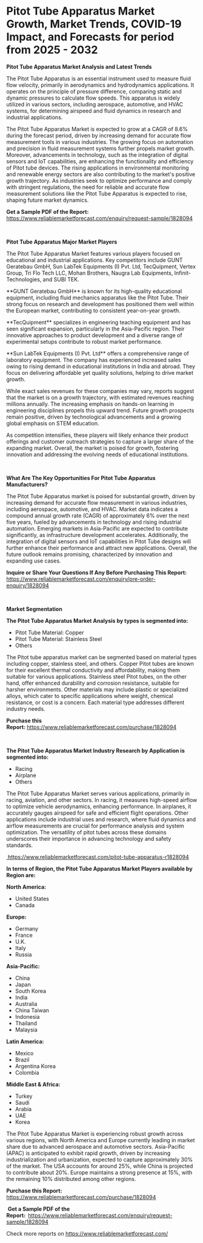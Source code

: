 <p><h1>Pitot Tube Apparatus Market Growth, Market Trends, COVID-19 Impact, and Forecasts for period from 2025 - 2032</h1></p><p><strong>Pitot Tube Apparatus Market Analysis and Latest Trends</strong></p>
<p><p>The Pitot Tube Apparatus is an essential instrument used to measure fluid flow velocity, primarily in aerodynamics and hydrodynamics applications. It operates on the principle of pressure difference, comparing static and dynamic pressures to calculate flow speeds. This apparatus is widely utilized in various sectors, including aerospace, automotive, and HVAC systems, for determining airspeed and fluid dynamics in research and industrial applications.</p><p>The Pitot Tube Apparatus Market is expected to grow at a CAGR of 8.6% during the forecast period, driven by increasing demand for accurate flow measurement tools in various industries. The growing focus on automation and precision in fluid measurement systems further propels market growth. Moreover, advancements in technology, such as the integration of digital sensors and IoT capabilities, are enhancing the functionality and efficiency of Pitot tube devices. The rising applications in environmental monitoring and renewable energy sectors are also contributing to the market's positive growth trajectory. As industries seek to optimize performance and comply with stringent regulations, the need for reliable and accurate flow measurement solutions like the Pitot Tube Apparatus is expected to rise, shaping future market dynamics.</p></p>
<p><strong>Get a Sample PDF of the Report:&nbsp;</strong> <a href="https://www.reliablemarketforecast.com/enquiry/request-sample/1828094?utm_campaign=2230&utm_medium=2&utm_source=Github&utm_content=ia&utm_term=19022025&utm_id=pitot-tube-apparatus">https://www.reliablemarketforecast.com/enquiry/request-sample/1828094</a></p>
<p>&nbsp;</p>
<p><strong>Pitot Tube Apparatus Major Market Players</strong></p>
<p><p>The Pitot Tube Apparatus Market features various players focused on educational and industrial applications. Key competitors include GUNT Geratebau GmbH, Sun LabTek Equipments (I) Pvt. Ltd, TecQuipment, Vertex Group, Tri Flo Tech LLC, Mohan Brothers, Naugra Lab Equipments, Infinit-Technologies, and SUBI TEK.</p><p>**GUNT Geratebau GmbH** is known for its high-quality educational equipment, including fluid mechanics apparatus like the Pitot Tube. Their strong focus on research and development has positioned them well within the European market, contributing to consistent year-on-year growth.</p><p>**TecQuipment** specializes in engineering teaching equipment and has seen significant expansion, particularly in the Asia-Pacific region. Their innovative approaches to product development and a diverse range of experimental setups contribute to robust market performance.</p><p>**Sun LabTek Equipments (I) Pvt. Ltd** offers a comprehensive range of laboratory equipment. The company has experienced increased sales owing to rising demand in educational institutions in India and abroad. They focus on delivering affordable yet quality solutions, helping to drive market growth.</p><p>While exact sales revenues for these companies may vary, reports suggest that the market is on a growth trajectory, with estimated revenues reaching millions annually. The increasing emphasis on hands-on learning in engineering disciplines propels this upward trend. Future growth prospects remain positive, driven by technological advancements and a growing global emphasis on STEM education. </p><p>As competition intensifies, these players will likely enhance their product offerings and customer outreach strategies to capture a larger share of the expanding market. Overall, the market is poised for growth, fostering innovation and addressing the evolving needs of educational institutions.</p></p>
<p>&nbsp;</p>
<p><strong>What Are The Key Opportunities For Pitot Tube Apparatus Manufacturers?</strong></p>
<p><p>The Pitot Tube Apparatus market is poised for substantial growth, driven by increasing demand for accurate flow measurement in various industries, including aerospace, automotive, and HVAC. Market data indicates a compound annual growth rate (CAGR) of approximately 6% over the next five years, fueled by advancements in technology and rising industrial automation. Emerging markets in Asia-Pacific are expected to contribute significantly, as infrastructure development accelerates. Additionally, the integration of digital sensors and IoT capabilities in Pitot Tube designs will further enhance their performance and attract new applications. Overall, the future outlook remains promising, characterized by innovation and expanding use cases.</p></p>
<p><strong>Inquire or Share Your Questions If Any Before Purchasing This Report:</strong> <a href="https://www.reliablemarketforecast.com/enquiry/pre-order-enquiry/1828094?utm_campaign=2230&utm_medium=2&utm_source=Github&utm_content=ia&utm_term=19022025&utm_id=pitot-tube-apparatus">https://www.reliablemarketforecast.com/enquiry/pre-order-enquiry/1828094</a></p>
<p>&nbsp;</p>
<p><strong>Market Segmentation</strong></p>
<p><strong>The Pitot Tube Apparatus Market Analysis by types is segmented into:</strong></p>
<p><ul><li>Pitot Tube Material: Copper</li><li>Pitot Tube Material: Stainless Steel</li><li>Others</li></ul></p>
<p><p>The Pitot tube apparatus market can be segmented based on material types including copper, stainless steel, and others. Copper Pitot tubes are known for their excellent thermal conductivity and affordability, making them suitable for various applications. Stainless steel Pitot tubes, on the other hand, offer enhanced durability and corrosion resistance, suitable for harsher environments. Other materials may include plastic or specialized alloys, which cater to specific applications where weight, chemical resistance, or cost is a concern. Each material type addresses different industry needs.</p></p>
<p><strong>Purchase this Report:&nbsp;</strong><a href="https://www.reliablemarketforecast.com/purchase/1828094?utm_campaign=2230&utm_medium=2&utm_source=Github&utm_content=ia&utm_term=19022025&utm_id=pitot-tube-apparatus">https://www.reliablemarketforecast.com/purchase/1828094</a></p>
<p>&nbsp;</p>
<p><strong>The Pitot Tube Apparatus Market Industry Research by Application is segmented into:</strong></p>
<p><ul><li>Racing</li><li>Airplane</li><li>Others</li></ul></p>
<p><p>The Pitot Tube Apparatus Market serves various applications, primarily in racing, aviation, and other sectors. In racing, it measures high-speed airflow to optimize vehicle aerodynamics, enhancing performance. In airplanes, it accurately gauges airspeed for safe and efficient flight operations. Other applications include industrial uses and research, where fluid dynamics and airflow measurements are crucial for performance analysis and system optimization. The versatility of pitot tubes across these domains underscores their importance in advancing technology and safety standards.</p></p>
<p><a href="https://www.reliablemarketforecast.com/pitot-tube-apparatus-r1828094?utm_campaign=2230&utm_medium=2&utm_source=Github&utm_content=ia&utm_term=19022025&utm_id=pitot-tube-apparatus">&nbsp;https://www.reliablemarketforecast.com/pitot-tube-apparatus-r1828094</a></p>
<p><strong>In terms of Region, the Pitot Tube Apparatus Market Players available by Region are:</strong></p>
<p>
    <p> <strong> North America: </strong>
        <ul>
            <li>United States</li>
            <li>Canada</li>
        </ul>
        </p> 
    <p> <strong> Europe: </strong>
        <ul>
            <li>Germany</li>
            <li>France</li>
            <li>U.K.</li>
            <li>Italy</li>
            <li>Russia</li>
        </ul>
        </p> 
    <p> <strong> Asia-Pacific: </strong>
        <ul>
            <li>China</li>
            <li>Japan</li>
            <li>South Korea</li>
            <li>India</li>
            <li>Australia</li>
            <li>China Taiwan</li>
            <li>Indonesia</li>
            <li>Thailand</li>
            <li>Malaysia</li>
        </ul>
        </p> 
    <p> <strong> Latin America: </strong>
        <ul>
            <li>Mexico</li>
            <li>Brazil</li>
            <li>Argentina Korea</li>
            <li>Colombia</li>
        </ul>
        </p> 
    <p> <strong> Middle East & Africa: </strong>
        <ul>
            <li>Turkey</li>
            <li>Saudi</li>
            <li>Arabia</li>
            <li>UAE</li>
            <li>Korea</li>
        </ul>
    </p>
    </p>
<p><p>The Pitot Tube Apparatus Market is experiencing robust growth across various regions, with North America and Europe currently leading in market share due to advanced aerospace and automotive sectors. Asia-Pacific (APAC) is anticipated to exhibit rapid growth, driven by increasing industrialization and urbanization, expected to capture approximately 30% of the market. The USA accounts for around 25%, while China is projected to contribute about 20%. Europe maintains a strong presence at 15%, with the remaining 10% distributed among other regions.</p></p>
<p><strong>Purchase this Report: </strong><a href="https://www.reliablemarketforecast.com/purchase/1828094?utm_campaign=2230&utm_medium=2&utm_source=Github&utm_content=ia&utm_term=19022025&utm_id=pitot-tube-apparatus">https://www.reliablemarketforecast.com/purchase/1828094</a></p>
<p>&nbsp;<strong>Get a Sample PDF of the Report:&nbsp;&nbsp;</strong><a href="https://www.reliablemarketforecast.com/enquiry/request-sample/1828094?utm_campaign=2230&utm_medium=2&utm_source=Github&utm_content=ia&utm_term=19022025&utm_id=pitot-tube-apparatus">https://www.reliablemarketforecast.com/enquiry/request-sample/1828094</a></p>
<p><strong></strong></p>
<p>Check more reports on <a href="https://www.reliablemarketforecast.com/?utm_campaign=2230&utm_medium=2&utm_source=Github&utm_content=ia&utm_term=19022025&utm_id=pitot-tube-apparatus">https://www.reliablemarketforecast.com/</a></p>